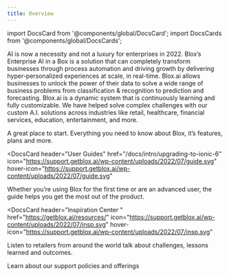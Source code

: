 ```yaml
---
title: Overview
---
```

import DocsCard from '@components/global/DocsCard';
import DocsCards from '@components/global/DocsCards';
<head>
  <title>Environment Setup | Node & NPM Environment for Ionic App Setup</title>
  <meta
    name="description"
    content="To get started with Ionic Framework, the only requirement is a Node & npm environment. Learn what environment setup is required for your Ionic apps."
  />
</head>

AI is now a necessity and not a luxury for enterprises in 2022. Blox’s Enterprise AI in a Box is a solution that can completely transform businesses through process automation and driving growth by delivering hyper-personalized experiences at scale, in real-time. Blox.ai allows businesses to unlock the power of their data to solve a wide range of business problems from classification & recognition to prediction and forecasting. Blox.ai is a dynamic system that is continuously learning and fully customizable. We have helped solve complex challenges with our custom A.I. solutions across industries like retail, healthcare, financial services, education, entertainment, and more.

<DocsCards>
  <DocsCard header="About Blox" href="https://getblox.ai/" icon="https://support.getblox.ai/wp-content/uploads/2022/07/about-blox-1.svg" hover-icon="https://support.getblox.ai/wp-content/uploads/2022/07/about-blox-1.svg">
    <p>A great place to start. Everything you need to know about Blox, it’s features, plans and more.</p>
  </DocsCard>

<DocsCard
  header="User Guides"
  href="/docs/intro/upgrading-to-ionic-6"
  icon="https://support.getblox.ai/wp-content/uploads/2022/07/guide.svg"
  hover-icon="https://support.getblox.ai/wp-content/uploads/2022/07/guide.svg"
>
  <p>Whether you’re using Blox for the first time or are an advanced user, the guide helps you get the most out of the product.</p>
</DocsCard>

<DocsCard
  header="Inspiration Center "
  href="https://getblox.ai/resources/"
  icon="https://support.getblox.ai/wp-content/uploads/2022/07/insp.svg"
  hover-icon="https://support.getblox.ai/wp-content/uploads/2022/07/insp.svg"
>
  <p>Listen to retailers from around the world talk about challenges, lessons learned and outcomes.</p>
</DocsCard>

  <DocsCard header="Support Policies" href="/theming/basics" icon="https://support.getblox.ai/wp-content/uploads/2022/07/policy.svg" hover-icon="https://support.getblox.ai/wp-content/uploads/2022/07/policy.svg">
    <p>Learn about our support policies and offerings</p>
  </DocsCard>
</DocsCards>


